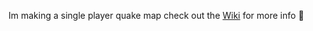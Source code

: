 Im making a single player quake map check out the [Wiki](https://github.com/ELHAPPY21/Single-Player-Quake-Map/wiki) for more info :rocket:
